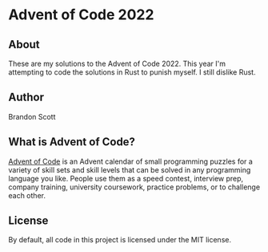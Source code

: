 # Advent of Code 2022

## About

These are my solutions to the Advent of Code 2022. This year I'm attempting to code the solutions in Rust to punish myself. I still dislike Rust.

## Author

Brandon Scott

## What is Advent of Code?

[Advent of Code](https://adventofcode.com/) is an Advent calendar of small programming 
puzzles for a variety of skill sets and skill levels that can be solved in any 
programming language you like. People use them as a speed contest, interview prep, 
company training, university coursework, practice problems, or to challenge 
each other.

## License

By default, all code in this project is licensed under the MIT license.
